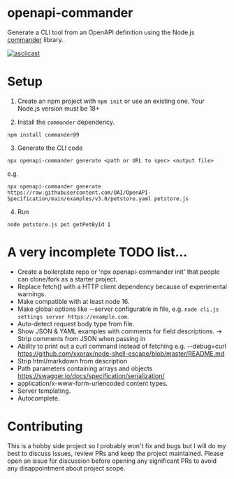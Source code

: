 # openapi-commander

Generate a CLI tool from an OpenAPI definition using the Node.js [commander](https://www.npmjs.com/package/commander) library.

[![asciicast](https://asciinema.org/a/15qeq95z4k9AG1TaDJ98RhDRW.svg)](https://asciinema.org/a/15qeq95z4k9AG1TaDJ98RhDRW)

# Setup

1. Create an npm project with `npm init` or use an existing one. Your Node.js version must be 18+

2. Install the `commander` dependency.

```
npm install commander@9
```

3. Generate the CLI code

```
npx openapi-commander generate <path or URL to spec> <output file>
```

e.g.

```
npx openapi-commander generate https://raw.githubusercontent.com/OAI/OpenAPI-Specification/main/examples/v3.0/petstore.yaml petstore.js
```

4. Run

```
node petstore.js pet getPetById 1
```

# A very incomplete TODO list...

- Create a boilerplate repo or 'npx openapi-commander init' that people can clone/fork as a starter project.
- Replace fetch() with a HTTP client dependency because of experimental warnings.
- Make compatible with at least node 16.
- Make global options like --server configurable in file, e.g. `node cli.js settings server https://example.com`.
- Auto-detect request body type from file.
- Show JSON & YAML examples with comments for field descriptions.
  -> Strip comments from JSON when passing in
- Ability to print out a curl command instead of fetching e.g. --debug=curl https://github.com/xxorax/node-shell-escape/blob/master/README.md
- Strip html/markdown from description
- Path parameters containing arrays and objects https://swagger.io/docs/specification/serialization/
- application/x-www-form-urlencoded content types.
- Server templating.
- Autocomplete.

# Contributing

This is a hobby side project so I probably won't fix and bugs but I will do my best to discuss issues, review PRs
and keep the project maintained. Please open an issue for discussion before opening any significant PRs to avoid any disappointment
about project scope.
